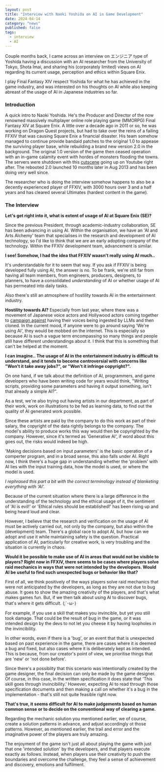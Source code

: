 ```yaml
---
layout: post
title: "Interview with Naoki Yoshida on AI in Game Development"
date: 2024-04-14
category: "news"
published: false
tags:
  - interview
  - AI
---
```


Couple months back, I came across an interview on エンジニア type of Yoshida having a discussion with an AI researcher from the University of Tokyo, Shota Imai, and sharing his (corporately limited) views on AI regarding its current usage, perception and ethics within Square Enix.

I play Final Fantasy XIV respect Yoshida for what he has achieved in the game industry, and was interested on his thoughts on AI while also keeping abreast of the usage of AI in Japanese industries so far.

### Introduction

A quick intro to Naoki Yoshida. He's the Producer and Director of the now renowned massively multiplayer online role playing game (MMORPG) Final Fantasy XIV at Square Enix. A little over a decade ago in 2011 or so, he was working on Dragon Quest projects, but had to take over the reins of a failing FFXIV that was causing Square Enix a financial disaster. His team somehow managed to continue provide bandaid patches to the original 1.0 to appease the surviving player base, while rebuilding a brand new version 2.0 in the background. The original 1.0 version of the game then ceased operation with an in-game calamity event with hordes of monsters flooding the towns. The servers were shutdown with this [cutscene](https://www.youtube.com/watch?v=1xOOFCltZuc) going up on Youtube right after. The rebooted 2.0 launched 10 months later in Aug 2013 and has been doing very well since.

The researcher who is doing the interview somehow happens to also be a decently experienced player of FFXIV, with 3000 hours over 3 and a half years and has cleared several Ultimates (hardest content in the game).

### The Interview

**Let's get right into it, what is extent of usage of AI at Square Enix (SE)?**

Since the previous President, through academic-industry collaboration, SE has been advancing in using AI. Within the organisation, we have an 'AI and Arts Alchemy' team that specialises in the research and development of AI technology, so I'd like to think that we are an early adopting company of the technology. Within the FFXIV development team, advancement is similar.

**I see! Somehow, I had the idea that FFXIV waasn't really using AI much..**

It's understandable for it to seem that way. If you ask if FFXIV is being developed fully using AI, the answer is no. To be frank, we're still far from having all team members, from engineers, producers, designers, to planners, to have a consolidated _understanding_ of AI or whether usage of AI has permeated into daily tasks.

Also there's still an atmosphere of hostility towards AI in the entertainment industry.

**Hostility towards AI?**
Especially from last year, where there was a movement of Japanese voice actors and Hollywood actors coming together to [campaign against](https://www.youtube.com/watch?v=Mo4clO_X2N4) having their voices being ingested by LLMs and then cloned. In the current mood, if anyone were to go around saying 'We're using AI', they would be mobbed on the internet. This is especially so because AI is such a vague term encompassing so many things and people still have different understandings about it. I think that this is something that can't be helped at the moment.

**I can imagine.. The usage of AI in the entertainment industry is difficult to understand, and it tends to become controversial with concerns like "Won't it take away jobs?", or "Won't it infringe copyright?".**

On one hand, if we talk about the definition of AI, programmers, and game developers who have been writing code for years would think, "Writing scripts, providing some parameters and having it output something, isn't that already a simple AI?".

As a test, we're also trying out having artists in our department, as part of their work, work on illustrations to be fed as learning data, to find out the quality of AI generated work possible.

Since these artists are paid by the company to do this work as part of their salary, the copyright of the data rightly belongs to the company. The model's ability to produce works this way would then be copyrighted by the company. However, since it's termed as 'Generative AI', if word about this goes out, the risks would indeed be high.

'Making decisions based on input parameters' is the basic operation of a comperter program, and in a broad sense, this also falls under AI. Right now, I think there's a huge gap in understanding whether the 'problem' with AI lies with the input training data, how the model is used, or where the model is used.

_I rephrased this part a bit with the correct terminology instead of blanketing everything with 'AI'._

Because of the current situation where there is a large difference in the understanding of the technology and the ethical usage of it, the sentiment of 'AI is evil!' or 'Ethical rules should be established!' has been rising up and being heard loud and clear.

However, I believe that the research and verification on the usage of AI must be actively carried out, not only by the company, but also within the (development) team. There's a global race to adopt AI, but how can we adopt and use it while maintaining safety is the question. Practical application of AI, particularly for creative work, is very troubling and the situation is currently in chaos.

**Would it be possible to make use of AI in areas that would not be visible to players? Right now in FFXIV, there seems to be cases where players solve raid mechanics in ways that were not intended by the developers. Would AI be useful to find such unexpected bugs or behavior like that?**

First of all, we think positively of the ways players solve raid mechanics that were not anticipated by the developers, as long as they are not due to bug abuse. It goes to show the amazing creativity of the players, and that's what makes games fun. But, if we then talk about using AI to discover bugs, that's where it gets difficult. (;´･ω･)

For example, if you use a skill that makes you invincible, but yet you still took damage. That could be the result of bug in the game, or it was intended design by the devs to not let you cheese it by having loopholes in the invincibility.

In other words, even if there is a 'bug', or an event that that is unexpected based on past experience in the game, there are cases where it is deemed a bug and fixed, but also cases where it is deliberately kept as intended. This is because, from our creator's point of view, we prioritise things that are 'new' or 'not done before'.

Since there's a possiblity that this scenario was intentionally created by the game designer, the final decision can only be made by the game designer. Of course, in this case, in the written specification it does state that 'This skill goes through invincibility.' However, expecting AI to read through those specification documents and then making a call on whether it's a bug in the implementation - that's still not quite feasible right now.

**That's true, it seems difficult for AI to make judgements based on human common sense or to decide on the conventional way of clearing a game.**

Regarding the mechanic solution you mentioned earlier, we of course, create a solution patterns in advance, and adjust accordingly ot those patterns. However, as mentioned earlier, the trail and error and the imaginative power of the players are truly amazing.

The enjoyment of the game isn't just all about playing the game with just that one 'intended solution' by the developers, and that players execute exactly as follows. Instead, when players use their creativity to push the boundaries and overcome the challenge, they feel a sense of achievement and discovery, emotions and fulfilment.
